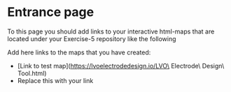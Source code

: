 # Entrance page

To this page you should add links to your interactive html-maps that are located under your Exercise-5 repository like the following

Add here links to the maps that you have created:

 - [Link to test map](https://lvoelectrodedesign.io/LVO\ Electrode\ Design\ Tool.html)
 - Replace this with your link

